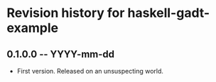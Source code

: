 # Revision history for haskell-gadt-example

## 0.1.0.0 -- YYYY-mm-dd

* First version. Released on an unsuspecting world.
